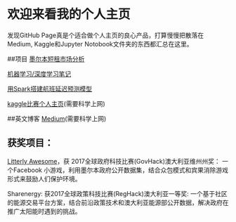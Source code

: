 # 欢迎来看我的个人主页

发现GitHub Page真是个适合做个人主页的良心产品，打算慢慢把散落在Medium, Kaggle和Jupyter Notobook文件夹的东西都汇总在这里。

##项目
[墨尔本短租市场分析](https://tylerxty.github.io/Rental-Market-Analysis/)

[机器学习/深度学习笔记](https://github.com/tylerxty/the-Hitchhiker-s-Guide-to-Data-Science)

[用Spark搭建航班延迟预测模型](https://github.com/tylerxty/Flight-delay-prediction-with-Spark)

[kaggle比赛个人主页](https://www.kaggle.com/tylerx)(需要科学上网)

##英文博客
[Medium](https://medium.com/@tylerxty)(需要科学上网)  




## 获奖项目：
[Litterly Awesome](https://github.com/tylerxty/Litterly-Awesome)，获 2017全球政府科技比赛(GovHack)澳大利亚维州州奖：
    一个Facebook 小游戏，利用墨尔本政府公开数据集，结合众包模式和宾果消除游戏形式来鼓励人们保护环境。
    
 Sharenergy: 获2017全球政策科技比赛(RegHack)澳大利亚一等奖:
     一个基于社区的能源交易平台方案，结合前沿政策技术和澳大利亚能源部公开数据，解决政府在推广太阳能时遇到的挑战。


